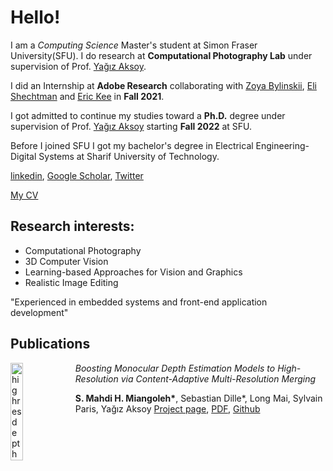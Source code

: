 # Hello!

I am a *Computing Science* Master's student at Simon Fraser University(SFU). I do research at **Computational Photography Lab** under supervision of Prof. [Yağız Aksoy](http://yaksoy.github.io/).

I did an Internship at **Adobe Research** collaborating with [Zoya Bylinskii](https://research.adobe.com/person/zoya-bylinskii/), [Eli Shechtman](https://research.adobe.com/person/eli-shechtman/) and [Eric Kee](http://www.erickee.com/) in **Fall 2021**.

I got admitted to continue my studies toward a **Ph.D.** degree under supervision of Prof. [Yağız Aksoy](http://yaksoy.github.io/) starting **Fall 2022** at SFU. 

Before I joined SFU I got my bachelor's degree in Electrical Engineering-Digital Systems at Sharif University of Technology.

[linkedin](https://linkedin.com/in/miangoleh), [Google Scholar](https://scholar.google.ca/citations?user=mqJpOqkAAAAJ&hl=en), [Twitter](https://twitter.com/mahdi_miangoleh)

[My CV](./MY_CV.pdf)

## Research interests:
* Computational Photography
* 3D Computer Vision
* Learning-based Approaches for Vision and Graphics
* Realistic Image Editing

"Experienced in embedded systems and front-end application development"

## Publications
[<img src="http://yaksoy.github.io/images/research/highresdepth.jpg" alt="highresdepth" 
width="20%" align="left" />](http://yaksoy.github.io/highresdepth/)

*Boosting Monocular Depth Estimation Models to High-Resolution via Content-Adaptive Multi-Resolution Merging*

**S. Mahdi H. Miangoleh\***, Sebastian Dille\*, Long Mai, Sylvain Paris, Yağız Aksoy  [Project page](http://yaksoy.github.io/highresdepth/), [PDF](http://yaksoy.github.io/papers/CVPR21-HighResDepth.pdf), [Github](https://github.com/compphoto/BoostingMonocularDepth)

